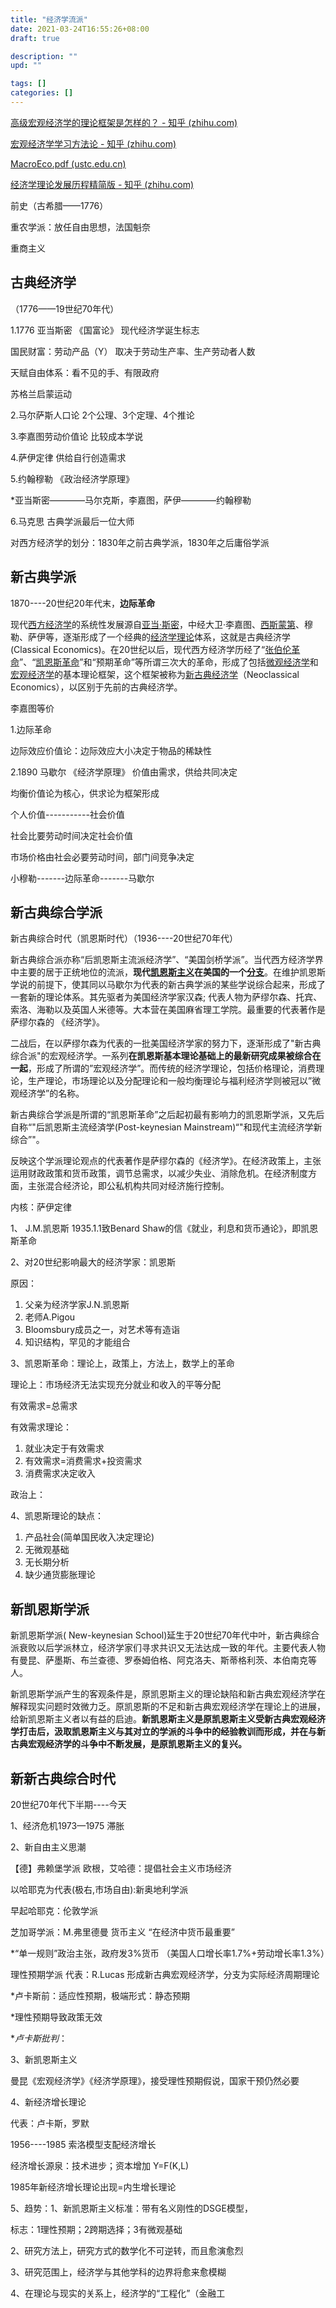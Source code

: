 ```yaml
---
title: "经济学流派"
date: 2021-03-24T16:55:26+08:00
draft: true

description: ""
upd: ""

tags: []
categories: []
---
```


[高级宏观经济学的理论框架是怎样的？ - 知乎 (zhihu.com)](https://www.zhihu.com/question/53408991)

[宏观经济学学习方法论 - 知乎 (zhihu.com)](https://zhuanlan.zhihu.com/p/125740733)

[MacroEco.pdf (ustc.edu.cn)](http://home.ustc.edu.cn/~liuziyue1700/notes/MacroEco.pdf)

[经济学理论发展历程精简版 - 知乎 (zhihu.com)](https://zhuanlan.zhihu.com/p/59192246)



前史（古希腊——1776）

重农学派：放任自由思想，法国魁奈

重商主义

## 古典经济学

（1776——19世纪70年代）

1.1776 亚当斯密 《国富论》 现代经济学诞生标志

国民财富：劳动产品（Y） 取决于劳动生产率、生产劳动者人数

天赋自由体系：看不见的手、有限政府

苏格兰启蒙运动

2.马尔萨斯人口论 2个公理、3个定理、4个推论

3.李嘉图劳动价值论 比较成本学说

4.萨伊定律 供给自行创造需求

5.约翰穆勒 《政治经济学原理》

*亚当斯密――――马尔克斯，李嘉图，萨伊――――约翰穆勒

6.马克思 古典学派最后一位大师

对西方经济学的划分：1830年之前古典学派，1830年之后庸俗学派

## 新古典学派

1870----20世纪20年代末，**边际革命**

现代[西方经济学](https://baike.baidu.com/item/西方经济学)的系统性发展源自[亚当·斯密](https://baike.baidu.com/item/亚当·斯密/972521)，中经大卫·李嘉图、[西斯蒙第](https://baike.baidu.com/item/西斯蒙第/5622931)、穆勒、萨伊等，逐渐形成了一个经典的[经济学理论](https://baike.baidu.com/item/经济学理论/3865967)体系，这就是古典经济学 (Classical Economics)。在20世纪以后，现代西方经济学历经了“[张伯伦革命](https://baike.baidu.com/item/张伯伦革命/5274193)”、“[凯恩斯革命](https://baike.baidu.com/item/凯恩斯革命/486431)”和“预期革命”等所谓三次大的革命，形成了包括[微观经济学](https://baike.baidu.com/item/微观经济学/1702)和[宏观经济学](https://baike.baidu.com/item/宏观经济学/27041)的基本理论框架，这个框架被称为[新古典经济学](https://baike.baidu.com/item/新古典经济学/10811038)（Neoclassical Economics），以区别于先前的古典经济学。

李嘉图等价

1.边际革命

边际效应价值论：边际效应大小决定于物品的稀缺性

2.1890 马歇尔 《经济学原理》 价值由需求，供给共同决定

均衡价值论为核心，供求论为框架形成

个人价值-----------社会价值

社会比要劳动时间决定社会价值

市场价格由社会必要劳动时间，部门间竞争决定

小穆勒-------边际革命-------马歇尔

## 新古典综合学派

新古典综合时代（凯恩斯时代）（1936----20世纪70年代）

新古典综合派亦称“后凯恩斯主流派经济学”、“美国剑桥学派”。当代西方经济学界中主要的居于正统地位的流派，**现代[凯恩斯主义](https://baike.baidu.com/item/凯恩斯主义/477914)在美国的一个[分支](https://baike.baidu.com/item/分支/8971590)**。在维护凯恩斯学说的前提下，使其同以马歇尔为代表的新古典学派的某些学说综合起来，形成了一套新的理论体系。其先驱者为美国经济学家汉森; 代表人物为萨缪尔森、托宾、索洛、海勒以及英国人米德等。大本营在美国麻省理工学院。最重要的代表著作是萨缪尔森的 《经济学》。

二战后，在以萨缪尔森为代表的一批美国经济学家的努力下，逐渐形成了"新古典综合派"的宏观经济学。一系列**在凯恩斯基本理论基础上的最新研究成果被综合在一起**，形成了所谓的”宏观经济学”。而传统的经济学理论，包括价格理论，消费理论，生产理论，市场理论以及分配理论和一般均衡理论与福利经济学则被冠以”微观经济学”的名称。

新古典综合学派是所谓的“凯恩斯革命”之后起初最有影响力的凯恩斯学派，又先后自称“"后凯恩斯主流经済学(Post-keynesian Mainstream)“"和现代主流经济学新综合”"。

反映这个学派理论观点的代表著作是萨缪尔森的《经济学》。在经济政策上，主张运用财政政策和货币政策，调节总需求，以减少失业、消除危机。在经济制度方面，主张混合经济论，即公私机构共同对经济施行控制。

内核：萨伊定律



1、 J.M.凯恩斯 1935.1.1致Benard Shaw的信《就业，利息和货币通论》，即凯恩斯革命

2、对20世纪影响最大的经济学家：凯恩斯

原因：

1. 父亲为经济学家J.N.凯恩斯
2. 老师A.Pigou
3. Bloomsbury成员之一，对艺术等有造诣
4. 知识结构，罕见的才能组合

3、凯恩斯革命：理论上，政策上，方法上，数学上的革命

理论上：市场经济无法实现充分就业和收入的平等分配

有效需求=总需求

有效需求理论：

1. 就业决定于有效需求
2. 有效需求=消费需求+投资需求
3. 消费需求决定收入

政治上：

4、凯恩斯理论的缺点：

1. 产品社会(简单国民收入决定理论)
2. 无微观基础
3. 无长期分析
4. 缺少通货膨胀理论

## 新凯恩斯学派

新凯恩斯学派( New-keynesian School)延生于20世纪70年代中叶，新古典综合派衰败以后学派林立，经济学家们寻求共识又无法达成一致的年代。主要代表人物有曼昆、萨墨斯、布兰查德、罗泰姆伯格、阿克洛夫、斯蒂格利茨、本伯南克等人。

新凯恩斯学派产生的客观条件是，原凯恩斯主义的理论缺陷和新古典宏观经济学在解释现实问题时效微力乏。原凯恩斯的不足和新古典宏观经济学在理论上的进展，给新凯恩斯主义者以有益的启迪。**新凯恩斯主义是原凯恩斯主义受新古典宏观经济学打击后，汲取凯恩斯主义与其对立的学派的斗争中的经验教训而形成，并在与新古典宏观经济学的斗争中不断发展，是原凯恩斯主义的复兴。**

## 新新古典综合时代

20世纪70年代下半期----今天 

1、经济危机1973—1975 滞胀

2、新自由主义思潮

【德】弗赖堡学派 欧根，艾哈德：提倡社会主义市场经济

以哈耶克为代表(极右,市场自由):新奥地利学派

早起哈耶克：伦敦学派

芝加哥学派：M.弗里德曼 货币主义 “在经济中货币最重要”

*“单一规则”政治主张，政府发3%货币 （美国人口增长率1.7%+劳动增长率1.3%）

理性预期学派 代表：R.Lucas 形成新古典宏观经济学，分支为实际经济周期理论

*卢卡斯前：适应性预期，极端形式：静态预期

*理性预期导致政策无效

**卢卡斯批判*：

3、新凯恩斯主义

曼昆《宏观经济学》《经济学原理》，接受理性预期假说，国家干预仍然必要

4、新经济增长理论

代表：卢卡斯，罗默

1956----1985 索洛模型支配经济增长

经济增长源泉：技术进步；资本增加 Y=F(K,L)

1985年新经济增长理论出现=内生增长理论

5、趋势：1、新凯恩斯主义标准：带有名义刚性的DSGE模型，

标志：1理性预期；2跨期选择；3有微观基础

2、研究方法上，研究方式的数学化不可逆转，而且愈演愈烈

3、研究范围上，经济学与其他学科的边界将愈来愈模糊

4、在理论与现实的关系上，经济学的“工程化”（金融工